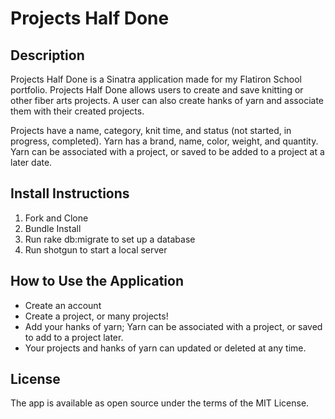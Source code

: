 # Projects Half Done

## Description

Projects Half Done is a Sinatra application made for my Flatiron School portfolio. Projects Half Done allows users to create and save knitting or other fiber arts projects. A user can also create hanks of yarn and associate them with their created projects. 

Projects have a name, category, knit time, and status (not started, in progress, completed). Yarn has a brand, name, color, weight, and quantity. Yarn can be associated with a project, or saved to be added to a project at a later date.

## Install Instructions

1. Fork and Clone
2. Bundle Install
3. Run rake db:migrate to set up a database
4. Run shotgun to start a local server

## How to Use the Application

- Create an account
- Create a project, or many projects!
- Add your hanks of yarn; Yarn can be associated with a project, or saved to add to a project later.
- Your projects and hanks of yarn can updated or deleted at any time.

## License

The app is available as open source under the terms of the MIT License.
